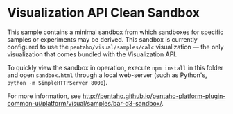 # Visualization API Clean Sandbox

This sample contains a minimal sandbox from which sandboxes for specific samples or experiments may be derived.
This sandbox is currently configured to use the `pentaho/visual/samples/calc` visualization — 
the only visualization that comes bundled with the Visualization API.

To quickly view the sandbox in operation, execute `npm install` in this folder and open `sandbox.html` through 
a local web-server (such as Python's, `python -m SimpleHTTPServer 8000`).

For more information, see http://pentaho.github.io/pentaho-platform-plugin-common-ui/platform/visual/samples/bar-d3-sandbox/.
